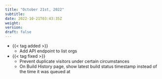 ```yaml
---
title: "October 21st, 2022"
subtitle:
date: 2022-10-21T03:43:35Z
weight:
version:
draft: false
---
```


<!-- Available tags are: added, changed, deprecated, removed, fixed, performance, security -->
- {{< tag added >}}
    - Add API endpoint to list orgs
- {{< tag fixed >}}
    - Prevent duplicate visitors under certain circumstances
    - On Build History page, show latest build status timestamp instead of the time it was queued at

